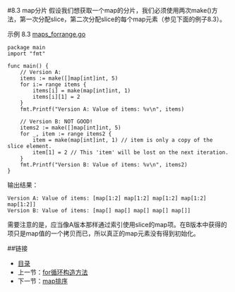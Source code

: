 #8.3 map分片
假设我们想获取一个map的分片，我们必须使用两次make()方法，第一次分配slice，第二次分配slice的每个map元素（参见下面的例子8.3）。

示例 8.3 [maps_forrange.go](exmaples/chapter_8/maps_forrange.go)

    package main
    import "fmt"
    
    func main() {
    	// Version A:
    	items := make([]map[int]int, 5)
    	for i:= range items {
    		items[i] = make(map[int]int, 1)
    		items[i][1] = 2
    	}
    	fmt.Printf("Version A: Value of items: %v\n", items)
    
    	// Version B: NOT GOOD!
    	items2 := make([]map[int]int, 5)
    	for _, item := range items2 {
    		item = make(map[int]int, 1) // item is only a copy of the slice element.
    		item[1] = 2 // This 'item' will be lost on the next iteration.
    	}
    	fmt.Printf("Version B: Value of items: %v\n", items2)
    }

输出结果：

	Version A: Value of items: [map[1:2] map[1:2] map[1:2] map[1:2] map[1:2]]
	Version B: Value of items: [map[] map[] map[] map[] map[]]

需要注意的是，应当像A版本那样通过索引使用slice的map项。在B版本中获得的项只是map值的一个拷贝而已，所以真正的map元素没有得到初始化。

##链接
- [目录](directory.md)
- 上一节：[for循环构造方法](08.3.md)
- 下一节：[map排序](08.5.md)